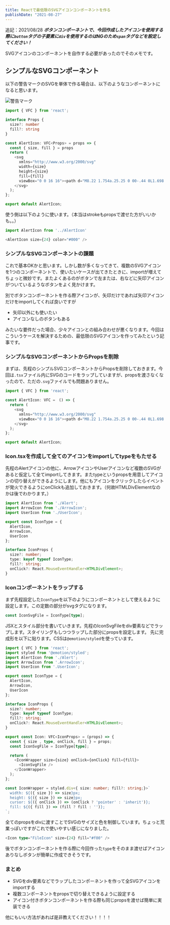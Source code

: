 ```yaml
---
title: Reactで最低限のSVGアイコンコンポーネントを作る
publishDate: "2021-08-27"
---
```


追記：2021/08/28 ***ボタンコンポーネントで、今回作成したアイコンを使用する際に`button`タグの子要素に`div`を使用するのはNGのため`span`タグなどを設定してください！***

SVGアイコンのコンポーネントを自作する必要があったのでそのメモです。

## シンプルなSVGコンポーネント

以下の警告マークのSVGを単体で作る場合は、以下のようなコンポーネントになると思います。

![警告マーク](/images/Alert.png)


```ts
import { VFC } from 'react';

interface Props {
  size?: number
  fill?: string
}

const AlertIcon: VFC<Props> = props => {
  const { size, fill } = props
  return (
    <svg
      xmlns="http://www.w3.org/2000/svg"
      width={size}
      height={size}
      fill={fill}
      viewBox="0 0 16 16"><path d="M8.22 1.754a.25.25 0 00-.44 0L1.698 13.132a.25.25 0 00.22.368h12.164a.25.25 0 00.22-.368L8.22 1.754zm-1.763-.707c.659-1.234 2.427-1.234 3.086 0l6.082 11.378A1.75 1.75 0 0114.082 15H1.918a1.75 1.75 0 01-1.543-2.575L6.457 1.047zM9 11a1 1 0 11-2 0 1 1 0 012 0zm-.25-5.25a.75.75 0 00-1.5 0v2.5a.75.75 0 001.5 0v-2.5z"></path>
    </svg>
  );
};

export default AlertIcon;

```

使う側は以下のように使います。（本当はstrokeもpropsで渡せた方がいいかも。。）

```ts
import AlertIcon from '../AlertIcon'

<AlertIcon size={24} color="#000" />
```

### シンプルなSVGコンポーネントの課題

これで基本OKかと思います。しかし数が多くなってきて、複数のSVGアイコンを1つのコンポーネントで、使いたいケースが出てきたときに、importが増えてちょっと微妙です。またよくあるのがボタンで左または、右などに矢印アイコンがついているようなボタンをよく見かけます。

別でボタンコンポーネントを作る際アイコンが、矢印だけであれば矢印アイコンだけをimportしてくれば良いですが

- 矢印以外にも使いたい
- アイコンなしのボタンもある

みたいな要件だった場合、少々アイコンとの組み合わせが悪くなります。今回はこういうケースを解決するための、最低限のSVGアイコンを作ってみたという記事です。

### シンプルなSVGコンポーネントからPropsを削除

まずは、先程のシンプルSVGコンポーネントからPropsを削除しておきます。今回は`.tsx`ファイル内にSVGのコードをラップしていますが、propsを渡さなくなったので、ただの`.svg`ファイルでも問題ありません。

```ts
import { VFC } from 'react';

const AlertIcon: VFC =　() => {
  return (
    <svg
      xmlns="http://www.w3.org/2000/svg"
      viewBox="0 0 16 16"><path d="M8.22 1.754a.25.25 0 00-.44 0L1.698 13.132a.25.25 0 00.22.368h12.164a.25.25 0 00.22-.368L8.22 1.754zm-1.763-.707c.659-1.234 2.427-1.234 3.086 0l6.082 11.378A1.75 1.75 0 0114.082 15H1.918a1.75 1.75 0 01-1.543-2.575L6.457 1.047zM9 11a1 1 0 11-2 0 1 1 0 012 0zm-.25-5.25a.75.75 0 00-1.5 0v2.5a.75.75 0 001.5 0v-2.5z"></path>
    </svg>
  );
};

export default AlertIcon;

```

### Icon.tsxを作成して全てのアイコンをimportしてtypeをもたせる

先程のAlertアイコンの他に、ArrowアイコンやUserアイコンなど複数のSVGがあると仮定して全てimportしてきます。またtypeというpropsを用意してアイコンの切り替えができるようにします。他にもアイコンをクリックしたらイベントが発火できるようにonClickも追加しておきます。（何故HTMLDivElementなのかは後でわかります。）

```ts
import AlertIcon from './Alert';
import ArrowIcon from './ArrowIcon';
import UserIcon from './UserIcon';

export const IconType = {
  AlertIcon,
  ArrowIcon,
  UserIcon
};

interface IconProps {
  size?: number;
  type: keyof typeof IconType;
  fill?: string;
  onClick?: React.MouseEventHandler<HTMLDivElement>;
}

```

### Iconコンポーネントをラップする

まず先程設定した`IconType`を以下のようにコンポーネントとして使えるように設定します。この定数の部分がsvgタグになります。

```ts
const IconSvgFile = IconType[type];
```

JSXとスタイル部分を書いていきます。先程のIconSvgFileをdiv要素などでラップします。スタイリングもしつつラップした部分にpropsを設定します。
先に完成形を以下に貼ります。CSSは`@emotion/styled`を使っています。

```ts
import { VFC } from 'react';
import styled from '@emotion/styled';
import AlertIcon from './Alert';
import ArrowIcon from '.ArrowIcon';
import UserIcon from '.UserIcon';

export const IconType = {
  AlertIcon,
  ArrowIcon,
  UserIcon
};

interface IconProps {
  size?: number;
  type: keyof typeof IconType;
  fill?: string;
  onClick?: React.MouseEventHandler<HTMLDivElement>;
}

export const Icon: VFC<IconProps> = (props) => {
  const { size , type, onClick, fill } = props;
  const IconSvgFile = IconType[type];

  return (
    <IconWrapper size={size} onClick={onClick} fill={fill}>
      <IconSvgFile />
    </IconWrapper>
  );
};

const IconWrapper = styled.div<{ size: number; fill?: string;}>`
  width: ${({ size }) => size}px;
  height: ${({ size }) => size}px;
  cursor: ${({ onClick }) => (onClick ? 'pointer' : 'inherit')};
  fill: ${({ fill }) => (fill ? fill : '')};
`;

```

全てのpropsをdivに渡すことでSVGのサイズと色を制御しています。ちょっと荒業っぽいですがこれで使いやすい感じになりました。

```ts
<Icon type="FileIcon" size={24} fill="#f00" />
```

後でボタンコンポーネントを作る際に今回作った`type`をそのまま渡せばアイコンありなしボタンが簡単に作成できそうです。

### まとめ

- SVGをdiv要素などでラップしたコンポーネントを作って全SVGアイコンをimportする
- 複数コンポーネントをpropsで切り替えできるように設定する
- アイコン付きボタンコンポーネントを作る際も同じpropsを渡せば簡単に実装できる

他にもいい方法があれば是非教えてください！！！！

















